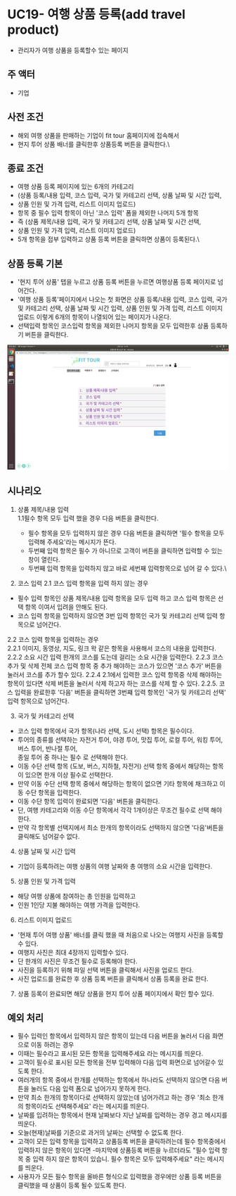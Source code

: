 # UC19- 여행 상품 등록(add travel product)
- 관리자가 여행 상품을 등록할수 있는 페이지

## 주 액터
- 기업

## 사전 조건
- 해외 여행 상품을 판매하는 기업이  fit tour 홈페이지에 접속해서 
- 현지 투어 상품 배너를 클릭한후 상품등록 버튼을 클릭한다.\


## 종료 조건
- 여행 상품 등록 페이지에 있는 6개의 카테고리 
- (상품 등록/내용 입력, 코스 입력, 국가 및 카테고리 선택, 상품 날짜 및 시간 입력,
- 상품 인원 및 가격 입력, 리스트 이미지 업로드)
- 항목 중 필수 입력 항목이 아닌 '코스 입력' 폼을 제외한 나머지 5개 항목
- 즉 (상품 제목/내용 입력, 국가 및 카테고리 선택, 상품 날짜 및 시간 선택, 
- 상품 인원 및 가격 입력, 리스트 이미지 업로드)
- 5개 항목을 접부 입력하고 상품 등록 버튼을 클릭하면 상품이 등록된다.\


## 상품 등록 기본
-   '현지 투어 상품' 탭을 누르고 상품 등록 버튼을 누르면 여행상품 등록 페이지로 넘어간다.
- '여행 상품 등록'페이지에서 나오는 첫 화면은 상품 등록/내용 입력, 코스 입력, 국가 및 카테고리 선택, 상품 날짜 및 시간 입력, 상품 인원 및 가격 입력, 리스트 이미지 업로드 이렇게 6개의 항목이 나열되어 있는 페이지가 나온다.
- 선택입력 항목인 코스입력 항목을 제외한 나머지 항목을 모두 입력한후 상품 등록하기 버튼을 클릭한다.
<img src="./images/travel-product-add.png" width="600" hegith="700">

## 시나리오
1. 상품 제목/내용 입력\
1.1필수 항목 모두 입력 했을 경우 다음 버튼을 클릭한다.
    - 필수 항목을 모두 입력하지 않은 경우 다음 버튼을 클릭하면 '필수 항목을 모두    입력해 주세요'라는 메시지가 뜬다.
    - 두번째 입력 항목은 필수 가 아니므로 고객이 버튼을 클릭하면 입력할 수 있는     창이 열린다.
    - 두번째 입력 항목을 입력하지 않고 바로 세번째 입력항목으로 넘어 갈 수 있다.\


2. 코스 입력
2.1 코스 입력 항목을 입력 하지 않는 경우
- 필수 입력 항목인 상품 제목/내용 입력 항목을 모두 입력 하고 코스 입력 항목은 선택 항목 이여서 입려을 안해도 된다.
- 코스 입력 항목을 입력하지 않으면 3번 입력 항목인 국가 및 카테고리 선택 입력       항목으로 넘어간다.


2.2 코스 입력 항목을 입력하는 경우\
2.2.1 이미지, 동영상, 지도, 링크 왁 같은 항목을 사용해서 코스의 내용을 입력한다. \
2.2.2 소요 시간 입력
한개의 코스를 도는데 걸리는 소요 시간을 입력한다.
2.2.3 코스 추가 및 삭제
전체 코스 입력 항목 중 추가 해야하는 코스가 있으면 '코스 추가' 버튼을 눌러서 코스를 추가 할수 있다.
2.2.4  2.1에서 입력한 코스 입력 항목중 삭제 해야하는 항목이 있다면 삭제 버튼을 눌러서 삭제 하고자 하는 코스를 삭제 할 수 있다.
2.2.5. 코스 입력을 완료한후 '다음' 버튼을 클릭하면 3번쨰 입력 항목인 '국가 및 카테고리 선택' 입력 항목으로 넘어간다.


3. 국가 및 카테고리 선택
- 코스 입력 항목에서 국가 항목(나라 선택, 도시 선택) 항목은 필수이다.
- 투어의 종류를 선택하는 자전거 투어, 야경 투어, 맛집 투어, 로컬 투어, 워킹 투어, 버스 투어, 반나절 투어, \
종일 투어 중 하나는 필수 로 선택해야 한다.
 - 이동 수단 선택 항목 (도보, 버스, 지하철, 자전거) 선택 항목 중에서 해당하는 항목이 있으면 한개 이상 필수로 선택한다.
 - 만약 이동 수단 선택 항목 중에서 해당하는 항목이 없으면 기타 항목에 채크하고 이동 수단 항목을 입력한다.
 - 이동 수단 항목 입력이 완료되면 '다음' 버튼을 클릭한다.
 - 단, 여행 카테고리와 이동 수단 항목에서 각각 1개이상은 무조건 필수로 선택 해야    한다. 
 - 만약 각 항목별 선택지에서 최소 한개의 항목이라도 선택하지 않으면 '다음'버튼을 클릭해도 넘어갈수 없다.

 4. 상품 날짜 및 시간 입력
 - 기업이 등록하려는 여행 상품의 여행 날짜와 총 여행의 소요 시간을 입력한다.

 5. 상품 인원 및 가격 입력
 - 해당 여행 상품에 참여하는 총 인원을 입력하고 
 - 인원 1인당 지불 해야하는 여행 가격을 입력한다.

 6. 리스트 이미지 업로드
 - '현재 투어 여행 상품' 배너를 클릭 했을 때 처음으로 나오는 여행지 사진을 등록할수 있다.
 - 여행지 사진은 최대 4장까지 입력할수 있다.
 - 단 한개의 사진은 무조건 필수로 등록해야 한다.
 - 사진을 등록하기 위해 파일 선택 버튼을 클릭해서 사진을 업로드 한다.
 - 사진 업로드를 완료한 후 상품 등록 버튼을 클릭해서 상품 등록을 완료 한다.

 7. 상품 등록이 완료되면 해당 상품을 현지 투어 상품 페이지에서 확인 할수 있다.

 ## 예외 처리
 - 필수 입력인 항목에서 입력하지 않은 항목이 있는데 다음 버튼을 눌러서 다음 화면으로 이동 하려는 경우
 - 이때는 필수라고 표시된 모든 항목을 입력해주세요 라는 메시지를 띄운다.
 - 고객이 필수로 표시된 모든 항목을 전부 입력해야 다음 입력 화면으로 넘어갈수 있도록 한다.
 - 여러개의 항목 중에서 한개를 선택하는 항목에서 하나라도 선택하지 않으면 다음 버튼을 눌러도 다음 입력 폼으로 넘어가지 못하게 한다.
 - 만약 최소 한개의 항목이다로 선택하지 않았는데 넘어가려고 하는 경우 '최소 한개의 항목이라도 선택해주세요' 라는 메시지를 띄운다.
 - 날짜를 입려하는 항목에서 현재 날짜보다 지난 날짜를 입력하는 경우 경고 메시지를 띄운다.
 - 오늘(현재)날짜를 기준으로 과거의 날짜는 선택할 수 없도록 한다.
 - 고객이 모든 입력 항목을 입력하고 상품등록 버튼을 클릭하려는데 필수 항목중에서 입력하지 않은 항목이 있다면
 -마지막에 상품등록 버튼을 누르더라도 "필수 입력 항목 중 입력 하지 않은 항목이 있습니. 필수 항목은 모두 입력해주세요" 라는 메시지를 띄운다.
 - 사용자가 모든 필수 항목을 올바른 형식으로 입력했을 경우에만 상품 등록 버튼을 클릭했을 때 상품이 등록 될수 있도록 한다.





 
 

